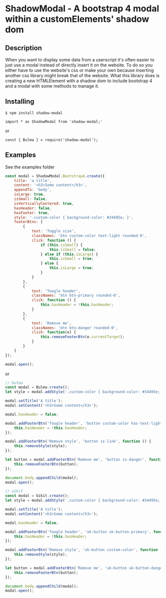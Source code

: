 # ShadowModal - A bootstrap 4 modal within a customElements' shadow dom

## Description

When you want to display some data from a userscript it's often easier to just use a modal instead of directly insert it on the website. To do so you either have to use the website's css or make your own because inserting another css library might break that of the website. What this library does is creating a new HTMLElement with a shadow dom to include bootstrap 4 and a modal with some methods to manage it.

## Installing

`$ npm install shadow-modal`

`import * as ShadowModal from 'shadow-modal;'`

or

`const { Bulma } = require('shadow-modal');`

## Examples

See the examples folder

```javascript
const modal = ShadowModal.Bootstrap4.create({
    title: 'a title',
    content: '<h3>Some content</h3>',
    appendTo: 'body',
    isLarge: true,
    isSmall: false,
    isVerticallyCentered: true,
    hasHeader: false,
    hasFooter: true,
    style: '.custom-color { background-color: #34495e; }',
    footerBtns: [
        {
            text: 'Toggle size',
            classNames: 'btn custom-color text-light rounded-0',
            click: function () {
                if (this.isSmall) {
                    this.isSmall = false;
                } else if (this.isLarge) {
                    this.isSmall = true;
                } else {
                    this.isLarge = true;
                }
            }
        },
        {
            text: 'Toogle header',
            classNames: 'btn btn-primary rounded-0',
            click: function () {
                this.hasHeader = !this.hasHeader;
            }
        },
        {
            text: 'Remove me',
            classNames: 'btn btn-danger rounded-0',
            click: function(e) {
                this.removeFooterBtn(e.currentTarget);
            }
        }
    ]
});

modal.open();
```

or

```javascript
// bulma
const modal = Bulma.create();
let style = modal.addStyle('.custom-color { background-color: #34495e; }');

modal.setTitle('A title');
modal.setContent('<h3>Some content</h3>');

modal.hasHeader = false;

modal.addFooterBtn('Toogle header', 'button custom-color has-text-light', function () {
    this.hasHeader = !this.hasHeader;
});

modal.addFooterBtn('Remove style', 'button is-link', function () {
    this.removeStyle(style);
});

let button = modal.addFooterBtn('Remove me', 'button is-danger', function () {
    this.removeFooterBtn(button);
});

document.body.appendChild(modal);
modal.open();

// uikit
const modal = Uikit.create();
let style = modal.addStyle('.custom-color { background-color: #34495e; }');

modal.setTitle('A title');
modal.setContent('<h3>Some content</h3>');

modal.hasHeader = false;

modal.addFooterBtn('Toogle header', 'uk-button uk-button-primary', function () {
    this.hasHeader = !this.hasHeader;
});

modal.addFooterBtn('Remove style', 'uk-button custom-color', function () {
    this.removeStyle(style);
});

let button = modal.addFooterBtn('Remove me', 'uk-button uk-button-danger', function () {
    this.removeFooterBtn(button);
});

document.body.appendChild(modal);
modal.open();
```
